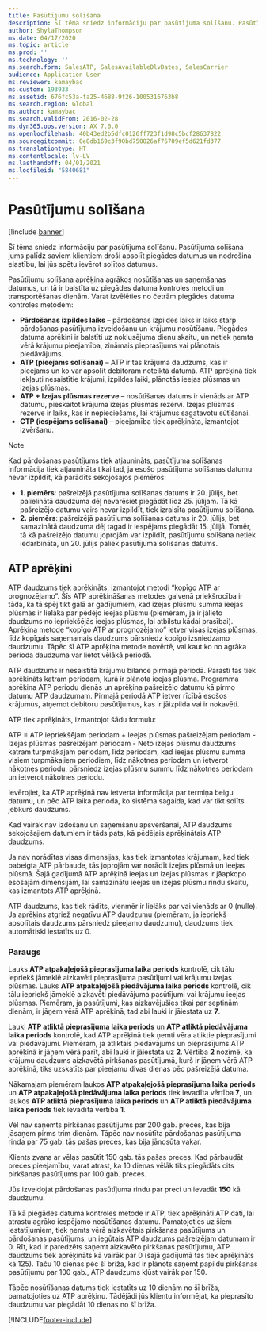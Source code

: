 ```yaml
---
title: Pasūtījumu solīšana
description: Šī tēma sniedz informāciju par pasūtījuma solīšanu. Pasūtījuma solīšana jums palīdz saviem klientiem droši apsolīt piegādes datumus un nodrošina elastību, lai jūs spētu ievērot solītos datumus.
author: ShylaThompson
ms.date: 04/17/2020
ms.topic: article
ms.prod: ''
ms.technology: ''
ms.search.form: SalesATP, SalesAvailableDlvDates, SalesCarrier
audience: Application User
ms.reviewer: kamaybac
ms.custom: 193933
ms.assetid: 676fc53a-fa25-4688-9f26-1005316763b8
ms.search.region: Global
ms.author: kamaybac
ms.search.validFrom: 2016-02-28
ms.dyn365.ops.version: AX 7.0.0
ms.openlocfilehash: 40b43ed2b5dfc0126ff723f1d98c5bcf28637822
ms.sourcegitcommit: 0e8db169c3f90bd750826af76709ef5d621fd377
ms.translationtype: HT
ms.contentlocale: lv-LV
ms.lasthandoff: 04/01/2021
ms.locfileid: "5840681"
---
```

# <a name="order-promising"></a>Pasūtījumu solīšana

[!include [banner](../includes/banner.md)]

Šī tēma sniedz informāciju par pasūtījuma solīšanu. Pasūtījuma solīšana jums palīdz saviem klientiem droši apsolīt piegādes datumus un nodrošina elastību, lai jūs spētu ievērot solītos datumus.

Pasūtījumu solīšana aprēķina agrākos nosūtīšanas un saņemšanas datumus, un tā ir balstīta uz piegādes datuma kontroles metodi un transportēšanas dienām. Varat izvēlēties no četrām piegādes datuma kontroles metodēm:

-   **Pārdošanas izpildes laiks** – pārdošanas izpildes laiks ir laiks starp pārdošanas pasūtījuma izveidošanu un krājumu nosūtīšanu. Piegādes datuma aprēķini ir balstīti uz noklusējuma dienu skaitu, un netiek ņemta vērā krājumu pieejamība, zināmais pieprasījums vai plānotais piedāvājums.
-   **ATP (pieejams solīšanai)** – ATP ir tas krājuma daudzums, kas ir pieejams un ko var apsolīt debitoram noteiktā datumā. ATP aprēķinā tiek iekļauti nesaistītie krājumi, izpildes laiki, plānotās ieejas plūsmas un izejas plūsmas.
-   **ATP + Izejas plūsmas rezerve** – nosūtīšanas datums ir vienāds ar ATP datumu, pieskaitot krājuma izejas plūsmas rezervi. Izejas plūsmas rezerve ir laiks, kas ir nepieciešams, lai krājumus sagatavotu sūtīšanai.
-   **CTP (iespējams solīšanai)** – pieejamība tiek aprēķināta, izmantojot izvēršanu.

> [!NOTE]
> Kad pārdošanas pasūtījums tiek atjaunināts, pasūtījuma solīšanas informācija tiek atjaunināta tikai tad, ja esošo pasūtījuma solīšanas datumu nevar izpildīt, kā parādīts sekojošajos piemēros:
> 
> - **1. piemērs**: pašreizējā pasūtījuma solīšanas datums ir 20. jūlijs, bet palielinātā daudzuma dēļ nevarēsiet piegādāt līdz 25. jūlijam. Tā kā pašreizējo datumu vairs nevar izpildīt, tiek izraisīta pasūtījumu solīšana.
> -  **2. piemērs**: pašreizējā pasūtījuma solīšanas datums ir 20. jūlijs, bet samazinātā daudzuma dēļ tagad ir iespējams piegādāt 15. jūlijā. Tomēr, tā kā pašreizējo datumu joprojām var izpildīt, pasūtījumu solīšana netiek iedarbināta, un 20. jūlijs paliek pasūtījuma solīšanas datums.

## <a name="atp-calculations"></a>ATP aprēķini
ATP daudzums tiek aprēķināts, izmantojot metodi “kopīgo ATP ar prognozējamo”. Šīs ATP aprēķināšanas metodes galvenā priekšrocība ir tāda, ka tā spēj tikt galā ar gadījumiem, kad izejas plūsmu summa ieejas plūsmās ir lielāka par pēdējo ieejas plūsmu (piemēram, ja ir jālieto daudzums no iepriekšējās ieejas plūsmas, lai atbilstu kādai prasībai). Aprēķina metode “kopīgo ATP ar prognozējamo” ietver visas izejas plūsmas, līdz kopīgais saņemamais daudzums pārsniedz kopīgo izsniedzamo daudzumu. Tāpēc šī ATP aprēķina metode novērtē, vai kaut ko no agrāka perioda daudzuma var lietot vēlākā periodā.  

ATP daudzums ir nesaistītā krājumu bilance pirmajā periodā. Parasti tas tiek aprēķināts katram periodam, kurā ir plānota ieejas plūsma. Programma aprēķina ATP periodu dienās un aprēķina pašreizējo datumu kā pirmo datumu ATP daudzumam. Pirmajā periodā ATP ietver rīcībā esošos krājumus, atņemot debitoru pasūtījumus, kas ir jāizpilda vai ir nokavēti.  

ATP tiek aprēķināts, izmantojot šādu formulu:  

ATP = ATP iepriekšējam periodam + Ieejas plūsmas pašreizējam periodam - Izejas plūsmas pašreizējam periodam - Neto izejas plūsmu daudzums katram turpmākajam periodam, līdz periodam, kad ieejas plūsmu summa visiem turpmākajiem periodiem, līdz nākotnes periodam un ietverot nākotnes periodu, pārsniedz izejas plūsmu summu līdz nākotnes periodam un ietverot nākotnes periodu.  

Ievērojiet, ka ATP aprēķinā nav ietverta informācija par termiņa beigu datumu, un pēc ATP laika perioda, ko sistēma sagaida, kad var tikt solīts jebkurš daudzums.

Kad vairāk nav izdošanu un saņemšanu apsvēršanai, ATP daudzums sekojošajiem datumiem ir tāds pats, kā pēdējais aprēķinātais ATP daudzums.  

Ja nav norādītas visas dimensijas, kas tiek izmantotas krājumam, kad tiek pabeigta ATP pārbaude, tās joprojām var norādīt izejas plūsmā un ieejas plūsmā. Šajā gadījumā ATP aprēķinā ieejas un izejas plūsmas ir jāapkopo esošajām dimensijām, lai samazinātu ieejas un izejas plūsmu rindu skaitu, kas izmantots ATP aprēķinā.  

ATP daudzums, kas tiek rādīts, vienmēr ir lielāks par vai vienāds ar 0 (nulle). Ja aprēķins atgriež negatīvu ATP daudzumu (piemēram, ja iepriekš apsolītais daudzums pārsniedz pieejamo daudzumu), daudzums tiek automātiski iestatīts uz 0.

### <a name="example"></a>Paraugs

Lauks **ATP atpakaļejošā pieprasījuma laika periods** kontrolē, cik tālu iepriekš jāmeklē aizkavēti pieprasījuma pasūtījumi vai krājumu izejas plūsmas. Lauks **ATP atpakaļejošā piedāvājuma laika periods** kontrolē, cik tālu iepriekš jāmeklē aizkavēti piedāvājuma pasūtījumi vai krājumu ieejas plūsmas. Piemēram, ja pasūtījumi, kas aizkavējušies tikai par septiņām dienām, ir jāņem vērā ATP aprēķinā, tad abi lauki ir jāiestata uz **7**.  

Lauki **ATP atliktā pieprasījuma laika periods** un **ATP atliktā piedāvājuma laika periods** kontrolē, kad ATP aprēķinā tiek ņemti vēra atliktie pieprasījumi vai piedāvājumi. Piemēram, ja atliktais piedāvājums un pieprasījums ATP aprēķinā ir jāņem vērā parīt, abi lauki ir jāiestata uz **2**. Vērtība **2** nozīmē, ka krājumu daudzums aizkavētā pirkšanas pasūtījumā, kurš ir jāņem vērā ATP aprēķinā, tiks uzskatīts par pieejamu divas dienas pēc pašreizējā datuma.  

Nākamajam piemēram laukos **ATP atpakaļejošā pieprasījuma laika periods** un **ATP atpakaļejošā piedāvājuma laika periods** tiek ievadīta vērtība **7**, un laukos **ATP atliktā pieprasījuma laika periods** un **ATP atliktā piedāvājuma laika periods** tiek ievadīta vērtība **1**.  

Vēl nav saņemts pirkšanas pasūtījums par 200 gab. preces, kas bija jāsaņem pirms trim dienām. Tāpēc nav nosūtīta pārdošanas pasūtījuma rinda par 75 gab. tās pašas preces, kas bija jānosūta vakar.  

Klients zvana ar vēlas pasūtīt 150 gab. tās pašas preces. Kad pārbaudāt preces pieejamību, varat atrast, ka 10 dienas vēlāk tiks piegādāts cits pirkšanas pasūtījums par 100 gab. preces.  

Jūs izveidojat pārdošanas pasūtījuma rindu par preci un ievadāt **150** kā daudzumu.  

Tā kā piegādes datuma kontroles metode ir ATP, tiek aprēķināti ATP dati, lai atrastu agrāko iespējamo nosūtīšanas datumu. Pamatojoties uz šiem iestatījumiem, tiek ņemts vērā aizkavētais pirkšanas pasūtījums un pārdošanas pasūtījums, un iegūtais ATP daudzums pašreizējam datumam ir 0. Rīt, kad ir paredzēts saņemt aizkavēto pirkšanas pasūtījumu, ATP daudzums tiek aprēķināts kā vairāk par 0 (šajā gadījumā tas tiek aprēķināts kā 125). Taču 10 dienas pēc šī brīža, kad ir plānots saņemt papildu pirkšanas pasūtījumu par 100 gab., ATP daudzums kļūst vairāk par 150.  

Tāpēc nosūtīšanas datums tiek iestatīts uz 10 dienām no šī brīža, pamatojoties uz ATP aprēķinu. Tādējādi jūs klientu informējat, ka pieprasīto daudzumu var piegādāt 10 dienas no šī brīža.





[!INCLUDE[footer-include](../../includes/footer-banner.md)]